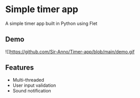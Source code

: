 
# Simple timer app

A simple timer app built in Python using Flet

## Demo

![]https://github.com/Sir-Anno/Timer-app/blob/main/demo.gif

## Features

- Multi-threaded
- User input validation
- Sound notification


